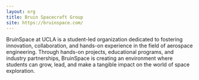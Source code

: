 ```yaml
---
layout: org
title: Bruin Spacecraft Group
site: https://bruinspace.com/
---
```

BruinSpace at UCLA is a student-led organization dedicated to fostering innovation, collaboration, and hands-on experience in the field of aerospace engineering. Through hands-on projects, educational programs, and industry partnerships, BruinSpace is creating an environment where students can grow, lead, and make a tangible impact on the world of space exploration.